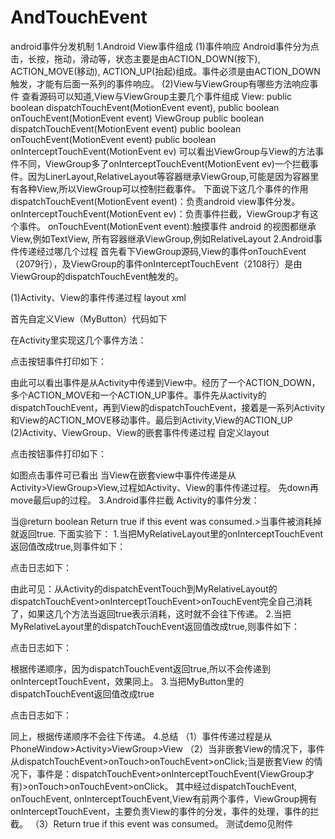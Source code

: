 # AndTouchEvent
android事件分发机制
1.Android View事件组成
(1)事件响应
Android事件分为点击，长按，拖动，滑动等，状态主要是由ACTION_DOWN(按下), ACTION_MOVE(移动), ACTION_UP(抬起)组成。事件必须是由ACTION_DOWN触发，才能有后面一系列的事件响应。
(2)View与ViewGroup有哪些方法响应事件
查看源码可以知道,View与ViewGroup主要几个事件组成
View:
public boolean dispatchTouchEvent(MotionEvent event),
public boolean onTouchEvent(MotionEvent event)
ViewGroup
public boolean dispatchTouchEvent(MotionEvent event)
public boolean onTouchEvent(MotionEvent event)
public boolean onInterceptTouchEvent(MotionEvent ev)
可以看出ViewGroup与View的方法事件不同，ViewGroup多了onInterceptTouchEvent(MotionEvent ev)一个拦截事件。因为LinerLayout,RelativeLayout等容器继承ViewGroup,可能是因为容器里有各种View,所以ViewGroup可以控制拦截事件。
下面说下这几个事件的作用
dispatchTouchEvent(MotionEvent event)：负责android view事件分发。
onInterceptTouchEvent(MotionEvent ev)：负责事件拦截，ViewGroup才有这个事件。
onTouchEvent(MotionEvent event):触摸事件
android 的视图都继承View,例如TextView, 所有容器继承ViewGroup,例如RelativeLayout
2.Android事件传递经过哪几个过程
首先看下ViewGroup源码,View的事件onTouchEvent（2079行），及ViewGroup的事件onInterceptTouchEvent（2108行）是由ViewGroup的dispatchTouchEvent触发的。
 
(1)Activity、View的事件传递过程
layout xml
 
首先自定义View（MyButton）代码如下
 
在Activity里实现这几个事件方法：
 
点击按钮事件打印如下：
 
由此可以看出事件是从Activity中传递到View中。经历了一个ACTION_DOWN，多个ACTION_MOVE和一个ACTION_UP事件。事件先从activity的dispatchTouchEvent，再到View的dispatchTouchEvent，接着是一系列Activity和View的ACTION_MOVE移动事件。最后到Activity,View的ACTION_UP
(2)Activity、ViewGroup、View的嵌套事件传递过程
自定义layout
 
 
点击按钮事件打印如下：
  
如图点击事件可已看出
当View在嵌套view中事件传递是从Activity>ViewGroup>View,过程如Activity、View的事件传递过程。
先down再move最后up的过程。
3.Android事件拦截
Activity的事件分发：
 
当@return boolean Return true if this event was consumed.>当事件被消耗掉就返回true.
下面实验下：
1.当把MyRelativeLayout里的onInterceptTouchEvent返回值改成true,则事件如下：
 
点击日志如下：
 
由此可见：从Activity的dispatchEventTouch到MyRelativeLayout的dispatchTouchEvent>onInterceptTouchEvent>onTouchEvent完全自己消耗了，如果这几个方法当返回true表示消耗，这时就不会往下传递。
2.当把MyRelativeLayout里的dispatchTouchEvent返回值改成true,则事件如下：
 
点击日志如下：
 
根据传递顺序，因为dispatchTouchEvent返回true,所以不会传递到onInterceptTouchEvent，效果同上。
3.当把MyButton里的dispatchTouchEvent返回值改成true
 
点击日志如下：
 
同上，根据传递顺序不会往下传递。
4.总结
（1）事件传递过程是从PhoneWindow>Activity>ViewGroup>View
（2）当非嵌套View的情况下，事件从dispatchTouchEvent>onTouch>onTouchEvent>onClick;当是嵌套View 的情况下，事件是：dispatchTouchEvent>onInterceptTouchEvent(ViewGroup才有)>onTouch>onTouchEvent>onClick。
其中经过dispatchTouchEvent, onTouchEvent, onInterceptTouchEvent,View有前两个事件，ViewGroup拥有onInterceptTouchEvent，主要负责View的事件的分发，事件的处理，事件的拦截。
（3）Return true if this event was consumed。
测试demo见附件


